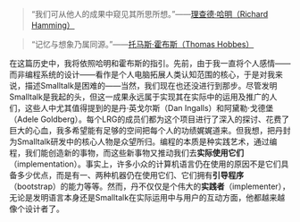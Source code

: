 > “我们可从他人的成果中窥见其所思所想。”——[理查德·哈明（Richard Hamming）](http://baike.baidu.com/view/406803.htm)

> “记忆与想象乃属同源。”——[托马斯·霍布斯（Thomas Hobbes）](http://baike.baidu.com/view/881849.htm)

在这篇历史中，我将依照哈明和霍布斯的指引。先前，由于我一直将个人感情——而非编程系统的设计——看作是个人电脑拓展人类认知范围的核心，于是对我来说，描述Smalltalk是困难的——当然，我们现在也还没进行到那步。尽管发明Smalltalk是我起的头，但这一成果永远属于实现其在实际中的运用及推广的人们，这些人中尤其值得提到的是丹·英戈尔斯（Dan Ingalls）和阿黛勒·戈德堡（Adele Goldberg）。每个LRG的成员们都为这个项目进行了深入的探讨、花费了巨大的心血，我多希望能有足够的空间把每个人的功绩娓娓道来。但我想，把丹封为Smalltalk研发中的核心人物是众望所归。编程的本质是种实践艺术，通过编程，我们能创造新的事物，而这些新事物又推动我们去**实际使用它们**（implementation）。事实上，许多小众的计算机语言仍在使用的原因不是它们具备多少优点，而是有一、两种机器仍在使用它们、它们拥有**引导程序**（bootstrap）的能力等等。然而，丹不仅仅是个伟大的**实践者**（implementer），无论是发明语言本身还是Smalltalk在实际运用中与用户的互动方面，他都越来越像个设计者了。

